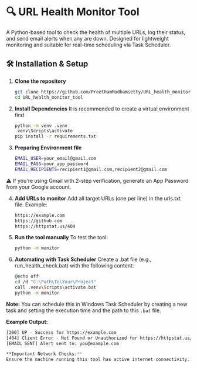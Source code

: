 # 🔍 URL Health Monitor Tool

A Python-based tool to check the health of multiple URLs, log their status, and send email alerts when any are down. Designed for lightweight monitoring and suitable for real-time scheduling via Task Scheduler.

## 🛠️ Installation & Setup

1. **Clone the repository**  
   ```bash
   git clone https://github.com/PreethamMadhamsetty/URL_health_monitor_tool.git
   cd URL_health_monitor_tool
   
2. **Install Dependencies**
It is recommended to create a virtual environment first
   ```bash
   python -m venv .venv
   .venv\Scripts\activate
   pip install -r requirements.txt

3. **Preparing Environment file**
   ```bash
   EMAIL_USER=your_email@gmail.com
   EMAIL_PASS=your_app_password
   EMAIL_RECIPIENTS=recipient1@gmail.com,recipient2@gmail.com
⚠️ If you're using Gmail with 2-step verification, generate an App Password from your Google account.

4. **Add URLs to monitor**
Add all target URLs (one per line) in the urls.txt file. Example:
   ```bash
   https://example.com
   https://github.com
   https://httpstat.us/404

5. **Run the tool manually**
To test the tool:
   ```bash
   python -m monitor

6. **Automating with Task Scheduler**
Create a .bat file (e.g., run_health_check.bat) with the following content:
   ```bash
   @echo off
   cd /d "C:\Path\To\Your\Project"
   call .venv\Scripts\activate.bat
   python -m monitor

**Note:** You can schedule this in Windows Task Scheduler by creating a new task and setting the execution time and the path to this `.bat` file.

**Example Output:**  
   ```bash
   [200] UP - Success for https://example.com  
   [404] Client Error - Not Found or Unauthorized for https://httpstat.us/404  
   [EMAIL SENT] Alert sent to: you@example.com

**Important Network Checks:**  
Ensure the machine running this tool has active internet connectivity. The URLs you want to monitor must be accessible from this server, and any firewalls or network security groups should allow outbound HTTP/HTTPS traffic to those endpoints.



